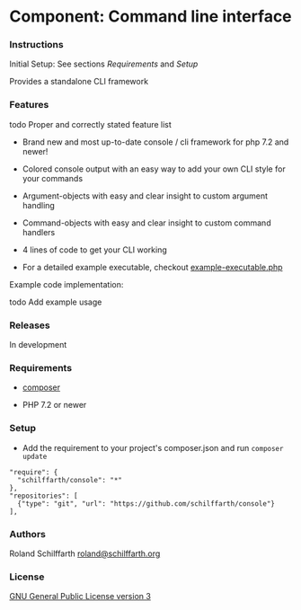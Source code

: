# Component: Command line interface

### Instructions

Initial Setup: See sections _Requirements_ and _Setup_

Provides a standalone CLI framework

### Features

todo Proper and correctly stated feature list

- Brand new and most up-to-date console / cli framework for php 7.2 and newer!

- Colored console output with an easy way to add your own CLI style for your commands

- Argument-objects with easy and clear insight to custom argument handling

- Command-objects with easy and clear insight to custom command handlers

- 4 lines of code to get your CLI working

- For a detailed example executable, checkout [example-executable.php](https://github.com/schilffarth/console/blob/master/TODO-example-url)

Example code implementation:

todo Add example usage

### Releases

In development

### Requirements

- [composer](https://getcomposer.org/doc/01-basic-usage.md)

- PHP 7.2 or newer

### Setup

- Add the requirement to your project's composer.json and run `composer update`

```
"require": {
  "schilffarth/console": "*"
},
"repositories": [
  {"type": "git", "url": "https://github.com/schilffarth/console"}
],
```

### Authors

Roland Schilffarth [roland@schilffarth.org](mailto:roland@schilffarth.org)

### License

[GNU General Public License version 3](https://opensource.org/licenses/GPL-3.0)
